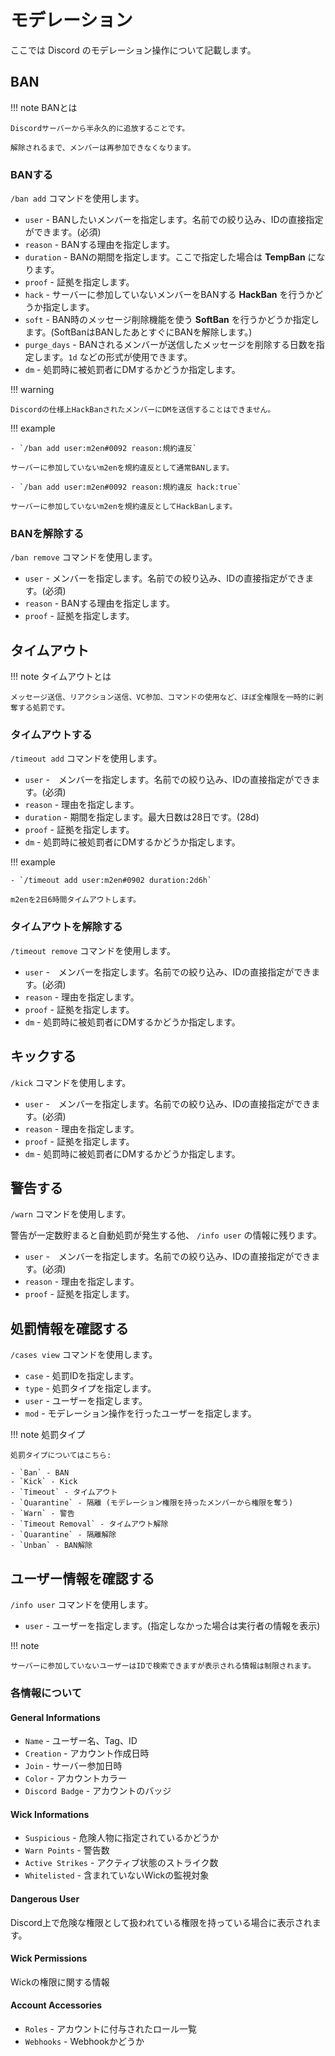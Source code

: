 # モデレーション

ここでは Discord のモデレーション操作について記載します。

## BAN

!!! note BANとは

    Discordサーバーから半永久的に追放することです。

    解除されるまで、メンバーは再参加できなくなります。

### BANする

`/ban add` コマンドを使用します。

- `user` - BANしたいメンバーを指定します。名前での絞り込み、IDの直接指定ができます。(必須)
- `reason` - BANする理由を指定します。
- `duration` - BANの期間を指定します。ここで指定した場合は **TempBan** になります。
- `proof` - 証拠を指定します。
- `hack` - サーバーに参加していないメンバーをBANする **HackBan** を行うかどうか指定します。
- `soft` - BAN時のメッセージ削除機能を使う **SoftBan** を行うかどうか指定します。(SoftBanはBANしたあとすぐにBANを解除します。)
- `purge_days` - BANされるメンバーが送信したメッセージを削除する日数を指定します。`1d` などの形式が使用できます。
- `dm` - 処罰時に被処罰者にDMするかどうか指定します。

!!! warning

    Discordの仕様上HackBanされたメンバーにDMを送信することはできません。

!!! example

    - `/ban add user:m2en#0092 reason:規約違反`

    サーバーに参加していないm2enを規約違反として通常BANします。

    - `/ban add user:m2en#0092 reason:規約違反 hack:true`

    サーバーに参加していないm2enを規約違反としてHackBanします。

### BANを解除する

`/ban remove` コマンドを使用します。

- `user` - メンバーを指定します。名前での絞り込み、IDの直接指定ができます。(必須)
- `reason` - BANする理由を指定します。
- `proof` - 証拠を指定します。

## タイムアウト

!!! note タイムアウトとは

    メッセージ送信、リアクション送信、VC参加、コマンドの使用など、ほぼ全権限を一時的に剥奪する処罰です。

### タイムアウトする

`/timeout add` コマンドを使用します。

- `user` -　メンバーを指定します。名前での絞り込み、IDの直接指定ができます。(必須)
- `reason` - 理由を指定します。
- `duration` - 期間を指定します。最大日数は28日です。(28d)
- `proof` - 証拠を指定します。
- `dm` - 処罰時に被処罰者にDMするかどうか指定します。

!!! example

    - `/timeout add user:m2en#0902 duration:2d6h`

    m2enを2日6時間タイムアウトします。

### タイムアウトを解除する

`/timeout remove` コマンドを使用します。

- `user` -　メンバーを指定します。名前での絞り込み、IDの直接指定ができます。(必須)
- `reason` - 理由を指定します。
- `proof` - 証拠を指定します。
- `dm` - 処罰時に被処罰者にDMするかどうか指定します。

## キックする

`/kick` コマンドを使用します。

- `user` -　メンバーを指定します。名前での絞り込み、IDの直接指定ができます。(必須)
- `reason` - 理由を指定します。
- `proof` - 証拠を指定します。
- `dm` - 処罰時に被処罰者にDMするかどうか指定します。

## 警告する

`/warn` コマンドを使用します。

警告が一定数貯まると自動処罰が発生する他、 `/info user` の情報に残ります。

- `user` -　メンバーを指定します。名前での絞り込み、IDの直接指定ができます。(必須)
- `reason` - 理由を指定します。
- `proof` - 証拠を指定します。

## 処罰情報を確認する

`/cases view` コマンドを使用します。

- `case` - 処罰IDを指定します。
- `type` - 処罰タイプを指定します。
- `user` - ユーザーを指定します。
- `mod` - モデレーション操作を行ったユーザーを指定します。

!!! note 処罰タイプ

    処罰タイプについてはこちら:

    - `Ban` - BAN
    - `Kick` - Kick
    - `Timeout` - タイムアウト
    - `Quarantine` - 隔離 (モデレーション権限を持ったメンバーから権限を奪う)
    - `Warn` - 警告
    - `Timeout Removal` - タイムアウト解除
    - `Quarantine` - 隔離解除
    - `Unban` - BAN解除

## ユーザー情報を確認する

`/info user` コマンドを使用します。

- `user` - ユーザーを指定します。(指定しなかった場合は実行者の情報を表示)

!!! note

    サーバーに参加していないユーザーはIDで検索できますが表示される情報は制限されます。

### 各情報について

#### General Informations

- `Name` - ユーザー名、Tag、ID
- `Creation` - アカウント作成日時
- `Join` - サーバー参加日時
- `Color` - アカウントカラー
- `Discord Badge` - アカウントのバッジ

#### Wick Informations

- `Suspicious` - 危険人物に指定されているかどうか
- `Warn Points` - 警告数
- `Active Strikes` - アクティブ状態のストライク数
- `Whitelisted` - 含まれていないWickの監視対象

#### Dangerous User

Discord上で危険な権限として扱われている権限を持っている場合に表示されます。

#### Wick Permissions

Wickの権限に関する情報

#### Account Accessories

- `Roles` - アカウントに付与されたロール一覧
- `Webhooks` - Webhookかどうか
